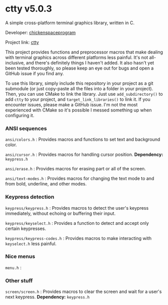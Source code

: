 # ctty v5.0.3

A simple cross-platform terminal graphics library, written in C.

Developer: [chickenspaceprogram](https://github.com/chickenspaceprogram)

Project link: [ctty](https://github.com/chickenspaceprogram/ctty)

This project provides functions and preprocessor macros that make dealing with terminal graphics across different platforms less painful.
It's not all-inclusive, and there's definitely things I haven't added.
It also hasn't yet been tested thoroughly, so please keep an eye out for bugs and open a GitHub issue if you find any.

To use this library, simply include this repository in your project as a git submodule (or just copy-paste all the files into a folder in your project). Then, you can use CMake to link the library. Just use `add_subdirectory()` to add `ctty` to your project, and `target_link_libraries()` to link it. If you encounter issues, please make a GitHub issue. I'm not the most experienced with CMake so it's possible I messed something up when configuring it.

### ANSI sequences

`ansi/colors.h` : Provides macros and functions to set text and background color.

`ansi/cursor.h` : Provides macros for handling cursor position. **Dependency:** `keypress.h`

`ansi/erase.h` : Provides macros for erasing part or all of the screen.

`ansi/text-modes.h` : Provides macros for changing the text mode to and from bold, underline, and other modes.

### Keypress detection

`keypress/keypress.h` : Provides macros to detect the user's keypress immediately, without echoing or buffering their input.

`keypress/keyselect.h` : Provides a function to detect and accept only certain keypresses.

`keypress/keypress-codes.h` : Provides macros to make interacting with `keyselect.h` less painful.

### Nice menus

`menu.h` : 

### Other stuff

`screen/screen.h` : Provides macros to clear the screen and wait for a user's next keypress. **Dependency:** `keypress.h`
